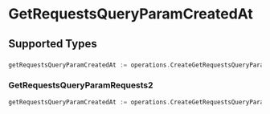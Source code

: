 # GetRequestsQueryParamCreatedAt


## Supported Types

### 

```go
getRequestsQueryParamCreatedAt := operations.CreateGetRequestsQueryParamCreatedAtDateTime(time.Time{/* values here */})
```

### GetRequestsQueryParamRequests2

```go
getRequestsQueryParamCreatedAt := operations.CreateGetRequestsQueryParamCreatedAtGetRequestsQueryParamRequests2(operations.GetRequestsQueryParamRequests2{/* values here */})
```

